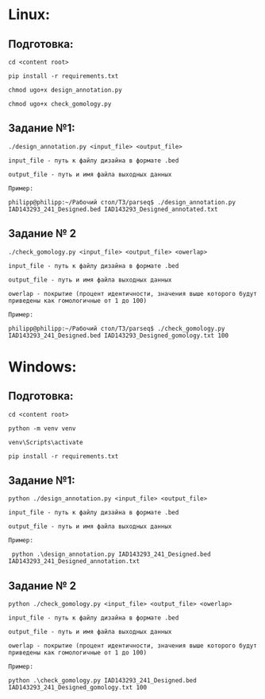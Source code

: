 # Linux:

## Подготовка:
    cd <content root>

    pip install -r requirements.txt

    chmod ugo+x design_annotation.py

    chmod ugo+x check_gomology.py

## Задание №1:
    ./design_annotation.py <input_file> <output_file>

    input_file - путь к файлу дизайна в формате .bed

    output_file - путь и имя файла выходных данных

    Пример:

    philipp@philipp:~/Рабочий стол/ТЗ/parseq$ ./design_annotation.py IAD143293_241_Designed.bed IAD143293_Designed_annotated.txt

## Задание № 2
    ./check_gomology.py <input_file> <output_file> <owerlap>

    input_file - путь к файлу дизайна в формате .bed

    output_file - путь и имя файла выходных данных

    owerlap - покрытие (процент идентичности, значения выше которого будут приведены как гомологичные от 1 до 100)

    Пример:

    philipp@philipp:~/Рабочий стол/ТЗ/parseq$ ./check_gomology.py IAD143293_241_Designed.bed IAD143293_Designed_gomology.txt 100

# Windows:

## Подготовка:
    cd <content root>

    python -m venv venv

    venv\Scripts\activate

    pip install -r requirements.txt

## Задание №1:
    python ./design_annotation.py <input_file> <output_file>

    input_file - путь к файлу дизайна в формате .bed

    output_file - путь и имя файла выходных данных

    Пример:

     python .\design_annotation.py IAD143293_241_Designed.bed IAD143293_241_Designed_annotation.txt
    

## Задание № 2
    python ./check_gomology.py <input_file> <output_file> <owerlap>

    input_file - путь к файлу дизайна в формате .bed

    output_file - путь и имя файла выходных данных

    owerlap - покрытие (процент идентичности, значения выше которого будут приведены как гомологичные от 1 до 100)

    Пример:

    python .\check_gomology.py IAD143293_241_Designed.bed IAD143293_241_Designed_gomology.txt 100


